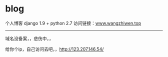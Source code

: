 # blog
个人博客
django 1.9 + python 2.7 
访问链接：www.wangzhiwen.top

---

域名没备案，，悲伤中，，

给你个ip，自己访问去吧，，http://123.207.146.54/

